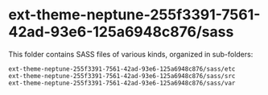 # ext-theme-neptune-255f3391-7561-42ad-93e6-125a6948c876/sass

This folder contains SASS files of various kinds, organized in sub-folders:

    ext-theme-neptune-255f3391-7561-42ad-93e6-125a6948c876/sass/etc
    ext-theme-neptune-255f3391-7561-42ad-93e6-125a6948c876/sass/src
    ext-theme-neptune-255f3391-7561-42ad-93e6-125a6948c876/sass/var
